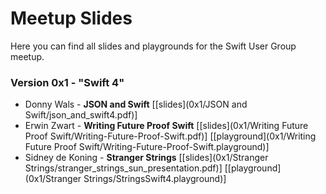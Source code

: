 # Meetup Slides

Here you can find all slides and playgrounds for the Swift User Group meetup.

### Version 0x1 - "Swift 4"
- Donny Wals - **JSON and Swift** [[slides](0x1/JSON and Swift/json_and_swift4.pdf)]
- Erwin Zwart - **Writing Future Proof Swift** [[slides](0x1/Writing Future Proof Swift/Writing-Future-Proof-Swift.pdf)] [[playground](0x1/Writing Future Proof Swift/Writing-Future-Proof-Swift.playground)]
- Sidney de Koning - **Stranger Strings** [[slides](0x1/Stranger Strings/stranger_strings_sun_presentation.pdf)] [[playground](0x1/Stranger Strings/StringsSwift4.playground)]
